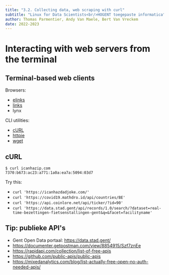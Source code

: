 ```yaml
---
title: "3.2. Collecting data, web scraping with curl"
subtitle: "Linux for Data Scientists<br/>HOGENT toegepaste informatica"
author: Thomas Parmentier, Andy Van Maele, Bert Van Vreckem
date: 2022-2023
---
```


# Interacting with web servers from the terminal

## Terminal-based web clients

Browsers:

- [elinks](http://elinks.or.cz)
- [links](http://links.twibright.com)
- lynx

CLI utilities:

- [cURL](https://curl.se/)
- [httpie](https://httpie.io/)
- [wget](https://www.gnu.org/software/wget/)

## cURL

```console
$ curl icanhazip.com
7370:b673:ac23:a771:1a0a:ea7a:5094:03d7
```

Try this:

- `curl 'https://icanhazdadjoke.com/'`
- `curl 'https://covid19.mathdro.id/api/countries/BE'`
- `curl 'https://api.coinlore.net/api/ticker/?id=90'`
- `curl 'https://data.stad.gent/api/records/1.0/search/?dataset=real-time-bezettingen-fietsenstallingen-gent&q=&facet=facilityname'`

## Tip: publieke API's

- Gent Open Data portaal: <https://data.stad.gent/>
- <https://documenter.getpostman.com/view/8854915/Szf7znEe>
- <https://rapidapi.com/collection/list-of-free-apis>
- <https://github.com/public-apis/public-apis>
- <https://mixedanalytics.com/blog/list-actually-free-open-no-auth-needed-apis/>